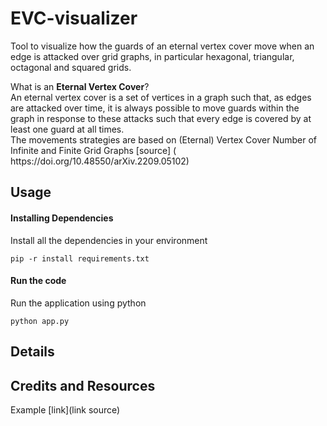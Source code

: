 # EVC-visualizer
<p>
Tool to visualize how the guards of an eternal vertex cover move when an edge is attacked over grid graphs, in particular hexagonal, triangular, octagonal and squared grids.
</p> 
<p> 
What is an <b>Eternal Vertex Cover</b>? </br>
An eternal vertex cover is a set of vertices in a graph such that,
as edges are attacked over time, it is always possible to move
guards within the graph in response to these attacks such that
every edge is covered by at least one guard at all times.
</br>
The movements strategies are based on (Eternal) Vertex Cover Number of Infinite and Finite Grid Graphs [source] (
https://doi.org/10.48550/arXiv.2209.05102)

## Usage

#### Installing Dependencies
Install all the dependencies in your environment

``` 
pip -r install requirements.txt
 ```

#### Run the code
Run the application using python
``` 
python app.py
 ```



## Details





## Credits and Resources
Example [link](link source)
